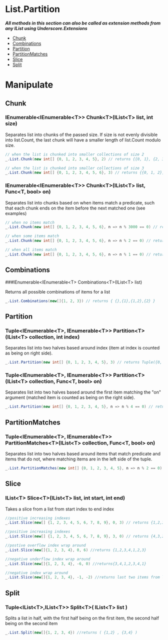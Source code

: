 # List.Partition

***All methods in this section can also be called as extension methods from any IList using Underscore.Extensions***

- [Chunk](#chunk)
- [Combinations](#combinations)
- [Partition](#partition)
- [PartitionMatches](#partitionmatches)
- [Slice](#slice)
- [Split](#split)

# Manipulate

## Chunk

### IEnumerable\<IEnumerable\<T\>\> Chunk\<T\>(IList\<T\> list, int size)

Separates list into chunks of the passed size. If size is not evenly divisible into list.Count, the last chunk will have a smaller length of list.Count modulo size.

``` csharp
// when the list is chunked into smaller collections of size 2
_.List.Chunk(new int[] {0, 1, 2, 3, 4, 5}, 2) // returns {{0, 1}, {2, 3}, {4, 5}}

// when the list is chunked into smaller collections of size 3
_.List.Chunk(new int[] {0, 1, 2, 3, 4, 5, 6}, 3) // returns {{0, 1, 2}, {3, 4, 5}, {6}}
```

### IEnumerable\<IEnumerable\<T\>\> Chunk\<T\>(IList\<T\> list, Func\<T, bool\> on)

Separates list into chunks based on when items match a predicate, such that each chunk ends on the item before the next matched one (see examples)

``` csharp
// when no items match
_.List.Chunk(new int[] {0, 1, 2, 3, 4, 5, 6}, n => n % 3000 == 0) // returns {{0, 1, 2, 3, 4, 5, 6}}

// when some items match
_.List.Chunk(new int[] {0, 1, 2, 3, 4, 5, 6}, n => n % 2 == 0) // returns {{0, 1}, {2, 3}, {4, 5}, {6}}

// when all items match
_.List.Chunk(new int[] {0, 1, 2, 3, 4, 5, 6}, n => n % 1 == 0) // returns {{0}, {1}, {2}, {3}, {4}, {5}, {6}}
```

## Combinations

###IEnumerable\<IEnumerable\<T\> Combinations\<T\>(IList\<T\> list)

Returns all possible combinations of items for a list

``` csharp
_.List.Combinations(new[]{1, 2, 3}) // returns { {},{1},{1,2},{2} }
```

## Partition

### Tuple\<IEnumerable\<T\>, IEnumerable\<T\>\> Partition\<T\>(IList\<T\> collection, int index)

Separates list into two halves based around index (item at index is counted as being on right side).

``` csharp
_.List.Partition(new int[] {0, 1, 2, 3, 4, 5}, 3) // returns Tuple({0, 1, 2}, {3, 4, 5})
```

### Tuple\<IEnumerable\<T\>, IEnumerable\<T\>\> Partition\<T\>(IList\<T\> collection, Func\<T, bool\> on)

Separates list into two halves based around the first item matching the "on" argument (matched item is counted as being on the right side).

``` csharp
_.List.Partition(new int[] {0, 1, 2, 3, 4, 5}, n => n % 4 == 0) // returns Tuple({0, 1, 2, 3}, {4, 5})
```

## PartitionMatches

### Tuple\<IEnumerable\<T\>, IEnumerable\<T\>\> PartitionMatches\<T\>(IList\<T\> collection, Func\<T, bool\> on)

Separates list into two halves based around items that match predicate and items that do not, where matching items are in the left side of the tuple.

``` csharp
_.List.PartitionMatches(new int[] {0, 1, 2, 3, 4, 5}, n => n % 2 == 0) // returns Tuple({0, 2, 4}, {1, 3, 5})
```

## Slice

### IList\<T\> Slice\<T\>(IList\<T\> list, int start, int end)

Takes a slice from a list from start index to end index

``` csharp
//positive increasing indexes
_.List.Slice(new[] {1, 2, 3, 4, 5, 6, 7, 8, 9}, 0, 3) // returns {1,2,3,4}

//positive increasing indexes
_.List.Slice(new[] {1, 2, 3, 4, 5, 6, 7, 8, 9}, 3, 0) // returns {4,3,2,1}

//postive overflow index wrap around
_.List.Slice(new[]{1, 2, 3, 4}, 0, 6) //returns {1,2,3,4,1,2,3}

//negative underflow index wrap around
_.List.Slice(new[]{1, 2, 3, 4}, -6, 0) //returns{3,4,1,2,3,4,1}

//negative index wrap around
_.List.Slice(new[]{1, 2, 3, 4}, -1, -2) //returns last two items from list {4,3}
```

## Split

### Tuple\<IList\<T\>,IList\<T\>\> Split\<T\>( IList\<T\> list )

Splits a list in half, with the first half being on the first item, the second half being on the second item

``` csharp
_.List.Split(new[]{1, 2, 3, 4}) //returns ( {1,2} , {3,4} )
```
